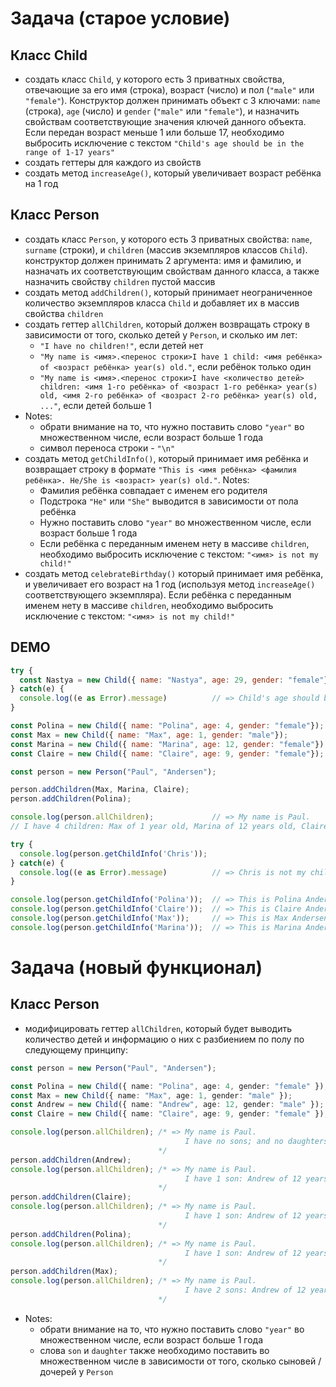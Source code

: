 # Задача (старое условие)

## Класс Child

- создать класс `Child`, у которого есть 3 приватных свойства, отвечающие за его имя (строка), возраст (число) и пол (`"male"` или `"female"`). Конструктор должен принимать объект с 3 ключами: `name` (строка), `age` (число) и `gender` (`"male"` или `"female"`), и назначить свойствам соответствующие значения ключей данного объекта. Если передан возраст меньше 1 или больше 17, необходимо выбросить исключение с текстом `"Child's age should be in the range of 1-17 years"`
- создать геттеры для каждого из свойств
- создать метод `increaseAge()`, который увеличивает возраст ребёнка на 1 год

## Класс Person

- создать класс `Person`, у которого есть 3 приватных свойства: `name`, `surname` (строки), и `children` (массив экземпляров классов `Child`). конструктор должен принимать 2 аргумента: имя и фамилию, и назначать их соответствующим свойствам данного класса, а также назначить свойству `children` пустой массив
- создать метод `addChildren()`, который принимает неограниченное количество экземпляров класса `Child` и добавляет их в массив свойства `children`
- создать геттер `allChildren`, который должен возвращать строку в зависимости от того, сколько детей у `Person`, и сколько им лет:
  - `"I have no children!"`, если детей нет
  - `"My name is <имя>.<перенос строки>I have 1 child: <имя ребёнка> of <возраст ребёнка> year(s) old."`, если ребёнок только один
  - `"My name is <имя>.<перенос строки>I have <количество детей> children: <имя 1-го ребёнка> of <возраст 1-го ребёнка> year(s) old, <имя 2-го ребёнка> of <возраст 2-го ребёнка> year(s) old, ..."`, если детей больше 1
- Notes:
  - обрати внимание на то, что нужно поставить слово `"year"` во множественном числе, если возраст больше 1 года
  - символ переноса строки - `"\n"`
- создать метод `getChildInfo()`, который принимает имя ребёнка и возвращает строку в формате `"This is <имя ребёнка> <фамилия ребёнка>. He/She is <возраст> year(s) old."`. Notes:
  - Фамилия ребёнка совпадает с именем его родителя
  - Подстрока `"He"` или `"She"` выводится в зависимости от пола ребёнка
  - Нужно поставить слово `"year"` во множественном числе, если возраст больше 1 года
  - Если ребёнка с переданным именем нету в массиве `children`, необходимо выбросить исключение с текстом: `"<имя> is not my child!"`
- создать метод `celebrateBirthday()` который принимает имя ребёнка, и увеличивает его возраст на 1 год (используя метод `increaseAge()` соответствующего экземпляра). Если ребёнка с переданным именем нету в массиве `children`, необходимо выбросить исключение с текстом: `"<имя> is not my child!"`

## DEMO

```javascript
try {
  const Nastya = new Child({ name: "Nastya", age: 29, gender: "female"});
} catch(e) {
  console.log((e as Error).message)          // => Child's age should be in the range of 1-17 years
}

const Polina = new Child({ name: "Polina", age: 4, gender: "female"});
const Max = new Child({ name: "Max", age: 1, gender: "male"});
const Marina = new Child({ name: "Marina", age: 12, gender: "female"});
const Claire = new Child({ name: "Claire", age: 9, gender: "female"});

const person = new Person("Paul", "Andersen");

person.addChildren(Max, Marina, Claire);
person.addChildren(Polina);

console.log(person.allChildren);             // => My name is Paul.
// I have 4 children: Max of 1 year old, Marina of 12 years old, Claire of 9 years old, Polina of 4 years old!

try {
  console.log(person.getChildInfo('Chris'));
} catch(e) {
  console.log((e as Error).message)          // => Chris is not my child!
}

console.log(person.getChildInfo('Polina'));  // => This is Polina Andersen. She is 4 years old.
console.log(person.getChildInfo('Claire'));  // => This is Claire Andersen. She is 9 years old.
console.log(person.getChildInfo('Max'));     // => This is Max Andersen. He is 1 year old.
console.log(person.getChildInfo('Marina'));  // => This is Marina Andersen. She is 12 years old.
```

# Задача (новый функционал)

## Класс Person

- модифицировать геттер `allChildren`, который будет выводить количество детей и информацию о них с разбиением по полу по следующему принципу:

```typescript
const person = new Person("Paul", "Andersen");

const Polina = new Child({ name: "Polina", age: 4, gender: "female" });
const Max = new Child({ name: "Max", age: 1, gender: "male" });
const Andrew = new Child({ name: "Andrew", age: 12, gender: "male" });
const Claire = new Child({ name: "Claire", age: 9, gender: "female" });

console.log(person.allChildren); /* => My name is Paul.
                                       I have no sons; and no daughters!
                                 */
person.addChildren(Andrew);
console.log(person.allChildren); /* => My name is Paul.
                                       I have 1 son: Andrew of 12 years old; and no daughters!
                                 */
person.addChildren(Claire);
console.log(person.allChildren); /* => My name is Paul.
                                       I have 1 son: Andrew of 12 years old; and 1 daughter: Claire of 9 years old!
                                 */
person.addChildren(Polina);
console.log(person.allChildren); /* => My name is Paul.
                                       I have 1 son: Andrew of 12 years old; and 2 daughters: Claire of 9 years old, Polina of 4 years old!
                                 */
person.addChildren(Max);
console.log(person.allChildren); /* => My name is Paul.
                                       I have 2 sons: Andrew of 12 years old, Max of 1 year old; and 2 daughters: Claire of 9 years old, Polina of 4 years old!
                                 */
```

- Notes:
  - обрати внимание на то, что нужно поставить слово `"year"` во множественном числе, если возраст больше 1 года
  - слова `son` и `daughter` также необходимо поставить во множественном числе в зависимости от того, сколько сыновей / дочерей у `Person`
